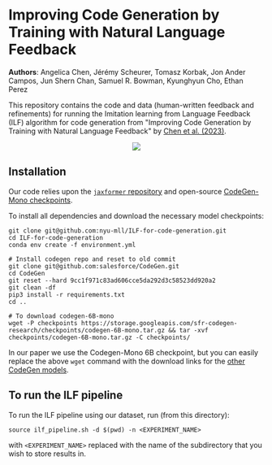 # Improving Code Generation by Training with Natural Language Feedback
<b>Authors</b>: Angelica Chen, Jérémy Scheurer, Tomasz Korbak, Jon Ander Campos, Jun Shern Chan, Samuel R. Bowman, Kyunghyun Cho, Ethan Perez

This repository contains the code and data (human-written feedback and refinements) for running the Imitation learning from Language Feedback (ILF) algorithm 
for code generation from "Improving Code Generation by Training with Natural Language Feedback" by [Chen et al. (2023)](https://arxiv.org/abs/2303.16749).
<p align="center">
<img src=https://user-images.githubusercontent.com/72049239/228312658-e44fe06d-b1fd-4974-80d4-1e712c1051a3.png />
</p>

## Installation

Our code relies upon the [`jaxformer` repository](https://github.com/salesforce/jaxformer) and open-source [CodeGen-Mono checkpoints](https://github.com/salesforce/CodeGen).

To install all dependencies and download the necessary model checkpoints:
```{bash}
git clone git@github.com:nyu-mll/ILF-for-code-generation.git
cd ILF-for-code-generation
conda env create -f environment.yml

# Install codegen repo and reset to old commit
git clone git@github.com:salesforce/CodeGen.git
cd CodeGen
git reset --hard 9cc1f971c83ad606cce5da292d3c58523dd920a2
git clean -df
pip3 install -r requirements.txt
cd ..

# To download codegen-6B-mono
wget -P checkpoints https://storage.googleapis.com/sfr-codegen-research/checkpoints/codegen-6B-mono.tar.gz && tar -xvf checkpoints/codegen-6B-mono.tar.gz -C checkpoints/

```

In our paper we use the Codegen-Mono 6B checkpoint, but you can easily replace the above `wget` command with the download links for the [other CodeGen models](https://github.com/salesforce/CodeGen#sampling-with-repository).

## To run the ILF pipeline
To run the ILF pipeline using our dataset, run (from this directory):
```{bash}
source ilf_pipeline.sh -d $(pwd) -n <EXPERIMENT_NAME>
```
with `<EXPERIMENT_NAME>` replaced with the name of the subdirectory that you wish to store results in.
